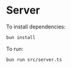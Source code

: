 # Server

To install dependencies:

```bash
bun install
```

To run:

```bash
bun run src/server.ts
```
